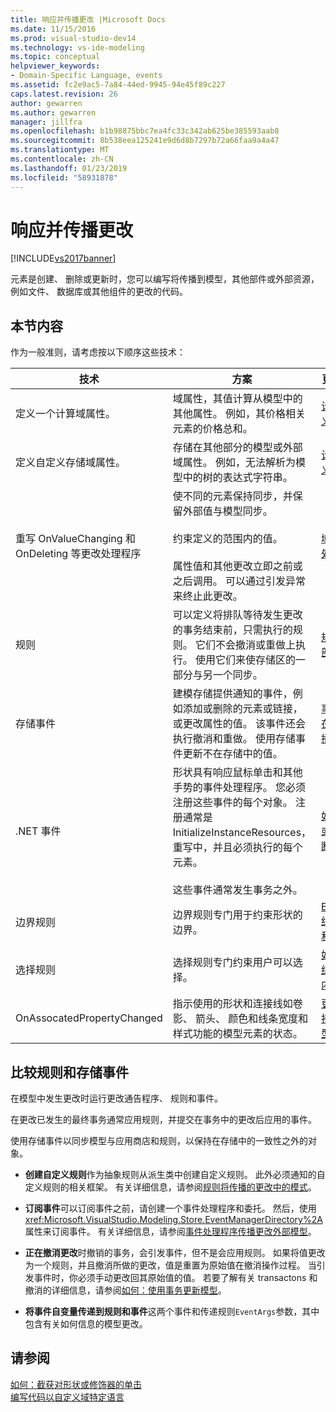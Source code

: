 ```yaml
---
title: 响应并传播更改 |Microsoft Docs
ms.date: 11/15/2016
ms.prod: visual-studio-dev14
ms.technology: vs-ide-modeling
ms.topic: conceptual
helpviewer_keywords:
- Domain-Specific Language, events
ms.assetid: fc2e9ac5-7a84-44ed-9945-94e45f89c227
caps.latest.revision: 26
author: gewarren
ms.author: gewarren
manager: jillfra
ms.openlocfilehash: b1b98875bbc7ea4fc33c342ab625be385593aab8
ms.sourcegitcommit: 8b538eea125241e9d6d8b7297b72a66faa9a4a47
ms.translationtype: MT
ms.contentlocale: zh-CN
ms.lasthandoff: 01/23/2019
ms.locfileid: "58931878"
---
```

# <a name="responding-to-and-propagating-changes"></a>响应并传播更改
[!INCLUDE[vs2017banner](../includes/vs2017banner.md)]

元素是创建、 删除或更新时，您可以编写将传播到模型，其他部件或外部资源，例如文件、 数据库或其他组件的更改的代码。  
  
## <a name="in-this-section"></a>本节内容  
 作为一般准则，请考虑按以下顺序这些技术：  
  
|技术|方案|更多相关信息|  
|---------------|---------------|--------------------------|  
|定义一个计算域属性。|域属性，其值计算从模型中的其他属性。 例如，其价格相关元素的价格总和。|[计算的和自定义的存储属性](../modeling/calculated-and-custom-storage-properties.md)|  
|定义自定义存储域属性。|存储在其他部分的模型或外部域属性。 例如，无法解析为模型中的树的表达式字符串。|[计算的和自定义的存储属性](../modeling/calculated-and-custom-storage-properties.md)|  
|重写 OnValueChanging 和 OnDeleting 等更改处理程序|使不同的元素保持同步，并保留外部值与模型同步。<br /><br /> 约束定义的范围内的值。<br /><br /> 属性值和其他更改立即之前或之后调用。 可以通过引发异常来终止此更改。|[域属性值更改处理程序](../modeling/domain-property-value-change-handlers.md)|  
|规则|可以定义将排队等待发生更改的事务结束前，只需执行的规则。 它们不会撤消或重做上执行。 使用它们来使存储区的一部分与另一个同步。|[规则在模型内部传播更改](../modeling/rules-propagate-changes-within-the-model.md)|  
|存储事件|建模存储提供通知的事件，例如添加或删除的元素或链接，或更改属性的值。 该事件还会执行撤消和重做。 使用存储事件更新不在存储中的值。|[事件处理程序在模型外部传播更改](../modeling/event-handlers-propagate-changes-outside-the-model.md)|  
|.NET 事件|形状具有响应鼠标单击和其他手势的事件处理程序。 您必须注册这些事件的每个对象。 注册通常是 InitializeInstanceResources，重写中，并且必须执行的每个元素。<br /><br /> 这些事件通常发生事务之外。|[如何：在形状或修饰器上截断单击](../modeling/how-to-intercept-a-click-on-a-shape-or-decorator.md)|  
|边界规则|边界规则专门用于约束形状的边界。|[BoundsRules 约束形状位置和大小](../modeling/boundsrules-constrain-shape-location-and-size.md)|  
|选择规则|选择规则专门约束用户可以选择。|[如何：访问和约束当前选定内容](../modeling/how-to-access-and-constrain-the-current-selection.md)|  
|OnAssocatedPropertyChanged|指示使用的形状和连接线如卷影、 箭头、 颜色和线条宽度和样式功能的模型元素的状态。|[更新形状和连接线以反映模型](../modeling/updating-shapes-and-connectors-to-reflect-the-model.md)|  
  
## <a name="comparing-rules-and-store-events"></a>**比较规则和存储事件**  
 在模型中发生更改时运行更改通告程序、 规则和事件。  
  
 在更改已发生的最终事务通常应用规则，并提交在事务中的更改后应用的事件。  
  
 使用存储事件以同步模型与应用商店和规则，以保持在存储中的一致性之外的对象。  
  
-   **创建自定义规则**作为抽象规则从派生类中创建自定义规则。 此外必须通知的自定义规则的相关框架。 有关详细信息，请参阅[规则将传播的更改中的模式](../modeling/rules-propagate-changes-within-the-model.md)。  
  
-   **订阅事件**可以订阅事件之前，请创建一个事件处理程序和委托。 然后，使用<xref:Microsoft.VisualStudio.Modeling.Store.EventManagerDirectory%2A>属性来订阅事件。 有关详细信息，请参阅[事件处理程序传播更改外部模型](../modeling/event-handlers-propagate-changes-outside-the-model.md)。  
  
-   **正在撤消更改**时撤销的事务，会引发事件，但不是会应用规则。 如果将值更改为一个规则，并且撤消所做的更改，值是重置为原始值在撤消操作过程。 当引发事件时，你必须手动更改回其原始值的值。 若要了解有关 transactons 和撤消的详细信息，请参阅[如何：使用事务更新模型](../modeling/how-to-use-transactions-to-update-the-model.md)。  
  
-   **将事件自变量传递到规则和事件**这两个事件和传递规则`EventArgs`参数，其中包含有关如何信息的模型更改。  
  
## <a name="see-also"></a>请参阅  
 [如何：截获对形状或修饰器的单击](../modeling/how-to-intercept-a-click-on-a-shape-or-decorator.md)   
 [编写代码以自定义域特定语言](../modeling/writing-code-to-customise-a-domain-specific-language.md)
